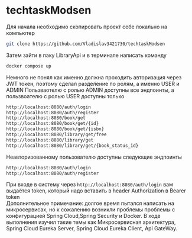 # techtaskModsen 
Для начала необходимо скопировать проект себе локально на компьютер<br>
```bash
git clone https://github.com/Vladislav3421730/techtaskModsen
```
Затем зайти в паку LibraryApi и в терминале написать команду<br>
```bash
docker compose up
```
Немного не понял как именно должна проходить авторизация через JWT токен, поэтому сделал разделение по ролям, а именно USER и ADMIN
Пользваотелю с ролью ADMIN доступны все эндпоинты, а пользвоателю с ролью USER доступны только <br>
```bash
http://localhost:8080/auth/login
http://localhost:8080/auth/register
http://localhost:8080/book/get
http://localhost:8080/book/get/{id}
http://localhost:8080/book/get/{isbn}
http://localhost:8080/library/get/free
http://localhost:8080/library/get
http://localhost:8080/library/get/{book_status_id}
```
Неавторизованному пользователю доступны следующие эндпоинты<br>
```bash
http://localhost:8080/auth/login
http://localhost:8080/auth/register
```
При входе в систему через ```http://localhost:8080/auth/login``` вам выдаётся token, который надо вставить в header Authorization в Bearer token<br>
Дополнительное примечание: долгое время пытался написать на микросервисах, но к сожалению возникли проблемы проблемы с конфигурацией Spring Cloud,Spring Security и Docker. 
В ходе выполнения изучил такие темы как Микросервисная архитектура, Spring Cloud Eureka Server, Spring Cloud Eureka Client, Api GateWay.
